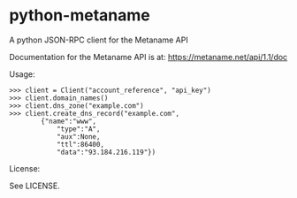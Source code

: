 python-metaname
===============

A python JSON-RPC client for the Metaname API

Documentation for the Metaname API is at: https://metaname.net/api/1.1/doc

Usage:

    >>> client = Client("account_reference", "api_key")
    >>> client.domain_names()
    >>> client.dns_zone("example.com")
    >>> client.create_dns_record("example.com",
            {"name":"www",
                "type":"A",
                "aux":None,
                "ttl":86400,
                "data":"93.184.216.119"})

License:

See LICENSE.
